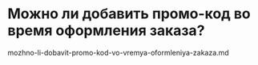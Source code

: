 # Можно ли добавить промо-код во время оформления заказа?

mozhno-li-dobavit-promo-kod-vo-vremya-oformleniya-zakaza.md